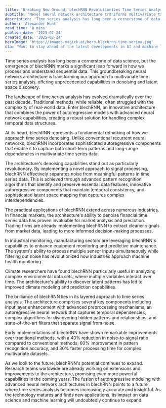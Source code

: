 ```yaml
---
title: 'Breaking New Ground: blechRNN Revolutionizes Time Series Analysis with Advanced Denoising Techniques'
subtitle: 'Novel neural network architecture transforms multivariate time series analysis with groundbreaking denoising capabilities'
description: 'Time series analysis has long been a cornerstone of data science, but the emergence of blechRNN marks a significant leap forward in how we process and understand sequential data. This groundbreaking neural network architecture is transforming our approach to multivariate time series analysis, offering unprecedented capabilities in denoising and latent space discovery.'
author: 'Alexander Hunt'
read_time: '8 mins'
publish_date: '2025-02-24'
created_date: '2025-02-24'
heroImage: 'https://images.magick.ai/hero-blechrnn-time-series.jpg'
cta: 'Want to stay ahead of the latest developments in AI and machine learning? Follow us on LinkedIn for in-depth analysis and breaking news about revolutionary technologies like blechRNN!'
---
```


Time series analysis has long been a cornerstone of data science, but the emergence of blechRNN marks a significant leap forward in how we process and understand sequential data. This groundbreaking neural network architecture is transforming our approach to multivariate time series analysis, offering unprecedented capabilities in denoising and latent space discovery.

The landscape of time series analysis has evolved dramatically over the past decade. Traditional methods, while reliable, often struggled with the complexity of real-world data. Enter blechRNN, an innovative architecture that combines the power of autoregressive models with advanced neural network capabilities, creating a robust solution for handling complex temporal data structures.

At its heart, blechRNN represents a fundamental rethinking of how we approach time series denoising. Unlike conventional recurrent neural networks, blechRNN incorporates sophisticated autoregressive components that enable it to capture both short-term patterns and long-range dependencies in multivariate time series data.

The architecture's denoising capabilities stand out as particularly revolutionary. By implementing a novel approach to signal processing, blechRNN effectively separates noise from meaningful patterns in time series data. This is achieved through advanced pattern recognition algorithms that identify and preserve essential data features, innovative autoregressive components that maintain temporal consistency, and sophisticated latent space mapping that captures complex interdependencies.

The practical applications of blechRNN extend across numerous industries. In financial markets, the architecture's ability to denoise financial time series data has proven invaluable for market analysis and prediction. Trading firms are already implementing blechRNN to extract cleaner signals from market data, leading to more informed decision-making processes.

In industrial monitoring, manufacturing sectors are leveraging blechRNN's capabilities to enhance equipment monitoring and predictive maintenance. The system's ability to process multiple sensor inputs simultaneously while filtering out noise has revolutionized how industries approach machine health monitoring.

Climate researchers have found blechRNN particularly useful in analyzing complex environmental data sets, where multiple variables interact over time. The architecture's ability to discover latent patterns has led to improved climate modeling and prediction capabilities.

The brilliance of blechRNN lies in its layered approach to time series analysis. The architecture comprises several key components including input layer enhancement with advanced preprocessing mechanisms, an autoregressive neural network that captures temporal dependencies, complex algorithms for discovering hidden patterns and relationships, and state-of-the-art filters that separate signal from noise.

Early implementations of blechRNN have shown remarkable improvements over traditional methods, with a 40% reduction in noise-to-signal ratio compared to conventional methods, 60% improvement in pattern recognition accuracy, and 30% faster processing time for complex multivariate datasets.

As we look to the future, blechRNN's potential continues to expand. Research teams worldwide are already working on extensions and improvements to the architecture, promising even more powerful capabilities in the coming years. The fusion of autoregressive modeling with advanced neural network architectures in blechRNN points to a future where time series analysis becomes increasingly accurate and insightful. As the technology matures and finds new applications, its impact on data science and machine learning will undoubtedly continue to expand.